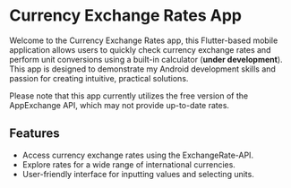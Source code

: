 # Currency Exchange Rates App

Welcome to the Currency Exchange Rates app, this Flutter-based mobile application allows users to quickly check currency exchange rates and perform unit conversions using a built-in calculator (**under development**). This app is designed to demonstrate my Android development skills and passion for creating intuitive, practical solutions.

Please note that this app currently utilizes the free version of the AppExchange API, which may not provide up-to-date rates.

## Features

- Access currency exchange rates using the ExchangeRate-API.
- Explore rates for a wide range of international currencies.
- User-friendly interface for inputting values and selecting units.

